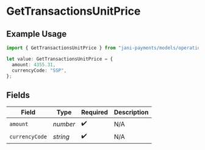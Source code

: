 # GetTransactionsUnitPrice

## Example Usage

```typescript
import { GetTransactionsUnitPrice } from "jani-payments/models/operations";

let value: GetTransactionsUnitPrice = {
  amount: 4355.31,
  currencyCode: "SSP",
};
```

## Fields

| Field              | Type               | Required           | Description        |
| ------------------ | ------------------ | ------------------ | ------------------ |
| `amount`           | *number*           | :heavy_check_mark: | N/A                |
| `currencyCode`     | *string*           | :heavy_check_mark: | N/A                |
